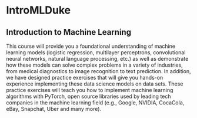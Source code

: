 # IntroMLDuke
## Introduction to Machine Learning
This course will provide you a foundational understanding of machine learning models (logistic regression, multilayer perceptrons, convolutional neural networks, natural language processing, etc.) as well as demonstrate how these models can solve complex problems in a variety of industries, from medical diagnostics to image recognition to text prediction. In addition, we have designed practice exercises that will give you hands-on experience implementing these data science models on data sets. These practice exercises will teach you how to implement machine learning algorithms with PyTorch, open source libraries used by leading tech companies in the machine learning field (e.g., Google, NVIDIA, CocaCola, eBay, Snapchat, Uber and many more).
